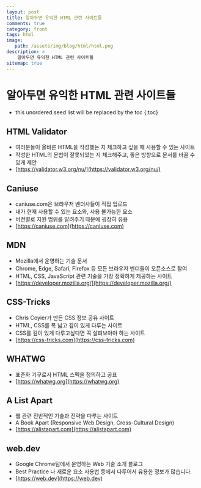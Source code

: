 ```yaml
---
layout: post
title: 알아두면 유익한 HTML 관련 사이트들
comments: true
category: front
tags: html
image: 
   path: /assets/img/blog/html/html.png 
description: >
    알아두면 유익한 HTML 관련 사이트들
sitemap: true
---
```


# 알아두면 유익한 HTML 관련 사이트들
<!--more-->

* this unordered seed list will be replaced by the toc
{:toc}

## HTML Validator
- 여러분들이 올바른 HTML을 작성했는 지 체크하고 싶을 때 사용할 수 있는 사이트
- 작성한 HTML의 문법이 잘못되었는 지 체크해주고, 좋은 방향으로 문서를 바꿀 수 있게 제안
- [https://validator.w3.org/nu/](https://validator.w3.org/nu/)

## Caniuse
- caniuse.com은 브라우저 벤더사들이 직접 업로드
- 내가 현재 사용할 수 있는 요소와, 사용 불가능한 요소
- 버전별로 지원 범위를 알려주기 때문에 굉장히 유용
- [https://caniuse.com](https://caniuse.com) 

## MDN
- Mozilla에서 운영하는 기술 문서
- Chrome, Edge, Safari, Firefox 등 모든 브라우저 벤더들이 오픈소스로 참여
- HTML, CSS, JavaScript 관련 기술을 가장 정확하게 제공하는 사이트
- [https://developer.mozilla.org/](https://developer.mozilla.org/) 

## CSS-Tricks
- Chris Coyier가 만든 CSS 정보 공유 사이트
- HTML, CSS를 폭 넓고 깊이 있게 다루는 사이트
- CSS를 깊이 있게 다루고싶다면 꼭 살펴보아야 하는 사이트
- [https://css-tricks.com](https://css-tricks.com) 

## WHATWG
- 표준화 기구로서 HTML 스펙을 정의하고 공표
- [https://whatwg.org](https://whatwg.org) 

## A List Apart
- 웹 관련 전반적인 기술과 전략을 다루는 사이트
- A Book Apart (Responsive Web Design, Cross-Cultural Design)
- [https://alistapart.com](https://alistapart.com)  

## web.dev
- Google Chrome팀에서 운영하는 Web 기술 소개 블로그
- Best Practice 나 새로운 요소 사용법 등에서 다루어서 유용한 정보가 많습니다.
- [https://web.dev](https://web.dev)  